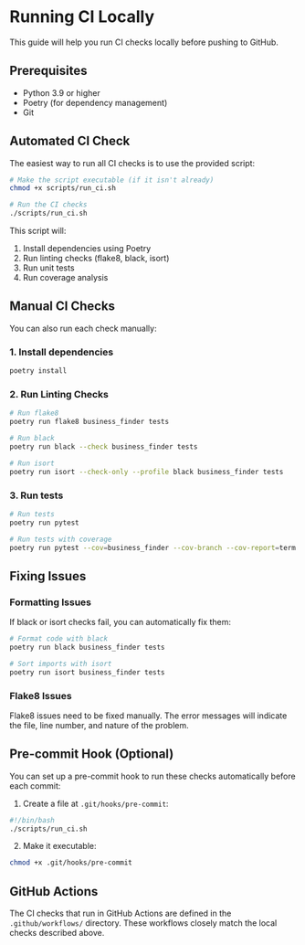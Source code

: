 # Running CI Locally

This guide will help you run CI checks locally before pushing to GitHub.

## Prerequisites

- Python 3.9 or higher
- Poetry (for dependency management)
- Git

## Automated CI Check

The easiest way to run all CI checks is to use the provided script:

```bash
# Make the script executable (if it isn't already)
chmod +x scripts/run_ci.sh

# Run the CI checks
./scripts/run_ci.sh
```

This script will:
1. Install dependencies using Poetry
2. Run linting checks (flake8, black, isort)
3. Run unit tests
4. Run coverage analysis

## Manual CI Checks

You can also run each check manually:

### 1. Install dependencies

```bash
poetry install
```

### 2. Run Linting Checks

```bash
# Run flake8
poetry run flake8 business_finder tests

# Run black
poetry run black --check business_finder tests

# Run isort
poetry run isort --check-only --profile black business_finder tests
```

### 3. Run tests

```bash
# Run tests
poetry run pytest

# Run tests with coverage
poetry run pytest --cov=business_finder --cov-branch --cov-report=term
```

## Fixing Issues

### Formatting Issues

If black or isort checks fail, you can automatically fix them:

```bash
# Format code with black
poetry run black business_finder tests

# Sort imports with isort
poetry run isort business_finder tests
```

### Flake8 Issues

Flake8 issues need to be fixed manually. The error messages will indicate the file, line number, and nature of the problem.

## Pre-commit Hook (Optional)

You can set up a pre-commit hook to run these checks automatically before each commit:

1. Create a file at `.git/hooks/pre-commit`:

```bash
#!/bin/bash
./scripts/run_ci.sh
```

2. Make it executable:

```bash
chmod +x .git/hooks/pre-commit
```

## GitHub Actions

The CI checks that run in GitHub Actions are defined in the `.github/workflows/` directory. These workflows closely match the local checks described above.
